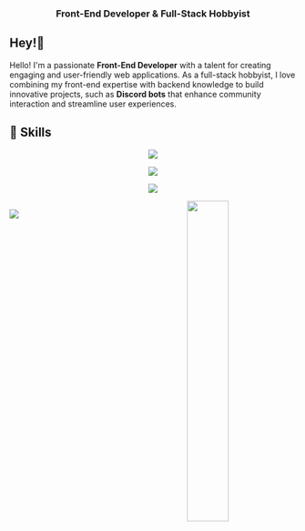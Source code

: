 <h3 align="center">Front-End Developer &amp; Full-Stack Hobbyist</h3>

## Hey!👋
Hello! I'm a passionate **Front-End Developer** with a talent for creating engaging and user-friendly web applications. As a full-stack hobbyist, I love combining my front-end expertise with backend knowledge to build innovative projects, such as **Discord bots** that enhance community interaction and streamline user experiences.


## 🚀 Skills
<p align="center">
    <a href="https://skillicons.dev">
        <img src="https://skillicons.dev/icons?i=html,css,js,ts,tailwind,sass,lua" />
    </a>
</p>
<p align="center">
    <a href="https://skillicons.dev">
        <img src="https://skillicons.dev/icons?i=nuxt,vue,react,nodejs,discord,discordjs" />
    </a>
</p>
<p align="center">
    <a href="https://skillicons.dev">
        <img src="https://skillicons.dev/icons?i=py,mysql,sqlite,sequelize" />
    </a>
</p>

<img src="https://github-readme-stats-theta-five-80.vercel.app/api/top-langs?username=G-Nith&layout=compact&langs_count=8&theme=github_dark_dimmed" width="38%" align="right" />

##
[![](https://i.imgur.com/3bzvn8E.png)](https://imgur.com/a/5ftkEDW)

